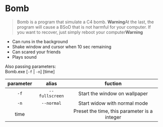 # Bomb
> Bomb is a program that simulate a C4 bomb.
> **Warning**At the last, the program will cause a BSoD that is not harmful for your computer. If you want to recover, just simply reboot your computer**Warning**
- Can runs in the background
- Shake window and cursor when 10 sec remaining
- Can scared your friends
- Plays sound

Also passing parameters:  
Bomb.exe [`-f` | `-n`] [time]

|parameter|alias|fuction|
|:---:|:---:|:---:|
|`-f`|`--fullscreen`|Start the window on wallpaper|
|`-n`|`--normal`|Start widow with normal mode|
|time||Preset the time, this parameter is a integer|